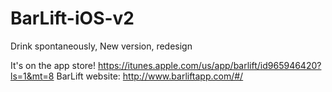 # BarLift-iOS-v2
Drink spontaneously, New version, redesign

It's on the app store! https://itunes.apple.com/us/app/barlift/id965946420?ls=1&mt=8
BarLift website: http://www.barliftapp.com/#/

